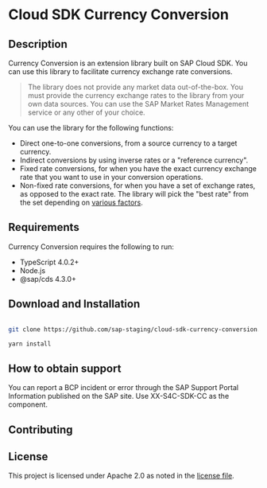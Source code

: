 # Cloud SDK Currency Conversion

## Description

Currency Conversion is an extension library built on SAP Cloud SDK. You can use this library to facilitate currency exchange rate conversions.

> The library does not provide any market data out-of-the-box. You must provide the currency exchange rates to the library from your own data sources. You can use the SAP Market Rates Management service or any other of your choice.

You can use the library for the following functions:

- Direct one-to-one conversions, from a source currency to a target currency.
- Indirect conversions by using inverse rates or a "reference currency".
- Fixed rate conversions, for when you have the exact currency exchange rate that you want to use in your conversion operations.
- Non-fixed rate conversions, for when you have a set of exchange rates, as opposed to the exact rate. The library will pick the "best rate" from the set depending on [various factors](https://sap.github.io/cloud-sdk/docs/java/features/extensions/extension-library/curconv/sap-currency-conversion-extension-library-for-cloud-sdk-for-java/#non-fixed-rate).

## Requirements

Currency Conversion requires the following to run:

- TypeScript 4.0.2+
- Node.js
- @sap/cds 4.3.0+

## Download and Installation

```bash

git clone https://github.com/sap-staging/cloud-sdk-currency-conversion.git

yarn install

```

## How to obtain support

You can report a BCP incident or error through the SAP Support Portal Information published on the SAP site. Use XX-S4C-SDK-CC as the component.

## Contributing

## License

This project is licensed under Apache 2.0 as noted in the [license file](https://github.com/sap-staging/cloud-sdk-currency-conversion/blob/main/LICENSES/Apache-2.0.txt).
